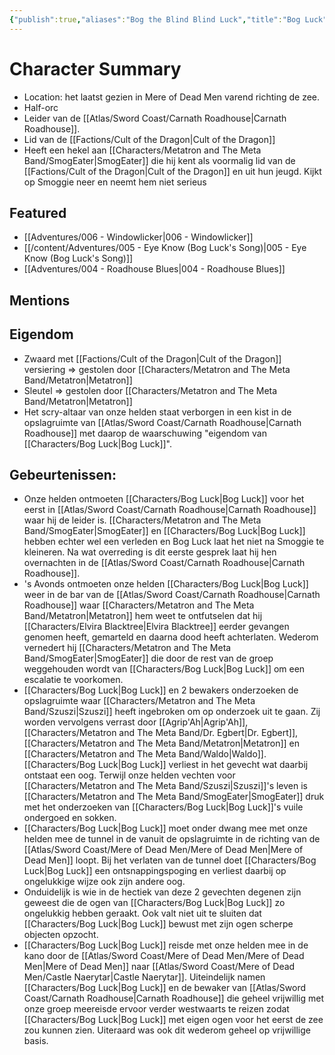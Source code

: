 ```yaml
---
{"publish":true,"aliases":"Bog the Blind Blind Luck","title":"Bog Luck","description":"Owner of Carnath Roadhouse","created":"2025-07-14T14:08:20.328+02:00","modified":"2025-07-16T10:45:38.595+02:00","published":"2025-07-16T10:45:38.595+02:00","cssclasses":""}
---
```


# Character Summary
- Location: het laatst gezien in Mere of Dead Men varend richting de zee.
- Half-orc
- Leider van de [[Atlas/Sword Coast/Carnath Roadhouse\|Carnath Roadhouse]]. 
- Lid van de [[Factions/Cult of the Dragon\|Cult of the Dragon]]
- Heeft een hekel aan [[Characters/Metatron and The Meta Band/SmogEater\|SmogEater]] die hij kent als voormalig lid van de [[Factions/Cult of the Dragon\|Cult of the Dragon]] en uit hun jeugd. Kijkt op Smoggie neer en neemt hem niet serieus
## Featured
- [[Adventures/006 - Windowlicker\|006 - Windowlicker]]
- [[/content/Adventures/005 - Eye Know (Bog Luck's Song)\|005 - Eye Know (Bog Luck's Song)]]
- [[Adventures/004 - Roadhouse Blues\|004 - Roadhouse Blues]]

## Mentions

## Eigendom
- Zwaard met [[Factions/Cult of the Dragon\|Cult of the Dragon]] versiering => gestolen door [[Characters/Metatron and The Meta Band/Metatron\|Metatron]]
- Sleutel => gestolen door [[Characters/Metatron and The Meta Band/Metatron\|Metatron]]
- Het scry-altaar van onze helden staat verborgen in een kist in de opslagruimte van [[Atlas/Sword Coast/Carnath Roadhouse\|Carnath Roadhouse]] met daarop de waarschuwing "eigendom van [[Characters/Bog Luck\|Bog Luck]]".

## Gebeurtenissen:
- Onze helden ontmoeten [[Characters/Bog Luck\|Bog Luck]] voor het eerst in [[Atlas/Sword Coast/Carnath Roadhouse\|Carnath Roadhouse]] waar hij de leider is. [[Characters/Metatron and The Meta Band/SmogEater\|SmogEater]] en [[Characters/Bog Luck\|Bog Luck]] hebben echter wel een verleden en Bog Luck laat het niet na Smoggie te kleineren. Na wat overreding is dit eerste gesprek laat hij hen overnachten in de [[Atlas/Sword Coast/Carnath Roadhouse\|Carnath Roadhouse]].
- 's Avonds ontmoeten onze helden [[Characters/Bog Luck\|Bog Luck]] weer in de bar van de [[Atlas/Sword Coast/Carnath Roadhouse\|Carnath Roadhouse]] waar [[Characters/Metatron and The Meta Band/Metatron\|Metatron]] hem weet te ontfutselen dat hij [[Characters/Elvira Blacktree\|Elvira Blacktree]] eerder gevangen genomen heeft, gemarteld en daarna dood heeft achterlaten. Wederom vernedert hij [[Characters/Metatron and The Meta Band/SmogEater\|SmogEater]] die door de rest van de groep weggehouden wordt van [[Characters/Bog Luck\|Bog Luck]] om een escalatie te voorkomen.
- [[Characters/Bog Luck\|Bog Luck]] en 2 bewakers onderzoeken de opslagruimte waar [[Characters/Metatron and The Meta Band/Szuszi\|Szuszi]] heeft ingebroken om op onderzoek uit te gaan. Zij worden vervolgens verrast door [[Agrip'Ah\|Agrip'Ah]], [[Characters/Metatron and The Meta Band/Dr. Egbert\|Dr. Egbert]], [[Characters/Metatron and The Meta Band/Metatron\|Metatron]] en [[Characters/Metatron and The Meta Band/Waldo\|Waldo]]. [[Characters/Bog Luck\|Bog Luck]] verliest in het gevecht wat daarbij ontstaat een oog. Terwijl onze helden vechten voor [[Characters/Metatron and The Meta Band/Szuszi\|Szuszi]]'s leven is [[Characters/Metatron and The Meta Band/SmogEater\|SmogEater]] druk met het onderzoeken van [[Characters/Bog Luck\|Bog Luck]]'s vuile ondergoed en sokken. 
- [[Characters/Bog Luck\|Bog Luck]] moet onder dwang mee met onze helden mee de tunnel in de vanuit de opslagruimte in de richting van de [[Atlas/Sword Coast/Mere of Dead Men/Mere of Dead Men\|Mere of Dead Men]] loopt. Bij het verlaten van de tunnel doet [[Characters/Bog Luck\|Bog Luck]] een ontsnappingspoging en verliest daarbij op ongelukkige wijze ook zijn andere oog.
- Onduidelijk is wie in de hectiek van deze 2 gevechten degenen zijn geweest die de ogen van [[Characters/Bog Luck\|Bog Luck]] zo ongelukkig hebben geraakt. Ook valt niet uit te sluiten dat [[Characters/Bog Luck\|Bog Luck]] bewust met zijn ogen scherpe objecten opzocht. 
- [[Characters/Bog Luck\|Bog Luck]] reisde met onze helden mee in de kano door de [[Atlas/Sword Coast/Mere of Dead Men/Mere of Dead Men\|Mere of Dead Men]] naar [[Atlas/Sword Coast/Mere of Dead Men/Castle Naerytar\|Castle Naerytar]]. Uiteindelijk namen [[Characters/Bog Luck\|Bog Luck]] en de bewaker van [[Atlas/Sword Coast/Carnath Roadhouse\|Carnath Roadhouse]] die geheel vrijwillig met onze groep meereisde ervoor verder westwaarts te reizen zodat [[Characters/Bog Luck\|Bog Luck]] met eigen ogen voor het eerst de zee zou kunnen zien. Uiteraard was ook dit wederom geheel op vrijwillige basis.

